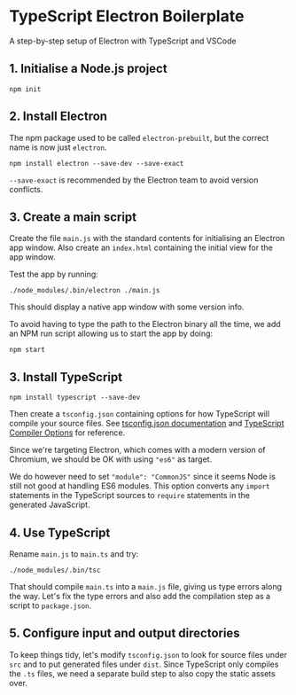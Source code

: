 # TypeScript Electron Boilerplate
A step-by-step setup of Electron with TypeScript and VSCode

## 1. Initialise a Node.js project

`npm init`

## 2. Install Electron

The npm package used to be called `electron-prebuilt`, but the correct name is now just `electron`.

`npm install electron --save-dev --save-exact`

`--save-exact` is recommended by the Electron team to avoid version conflicts.

## 3. Create a main script

Create the file `main.js` with the standard contents for initialising an Electron app window. Also create an `index.html` containing the initial view for the app window.

Test the app by running:

`./node_modules/.bin/electron ./main.js`

This should display a native app window with some version info.

To avoid having to type the path to the Electron binary all the time, we add an NPM run script allowing us to start the app by doing:

`npm start`

## 3. Install TypeScript

`npm install typescript --save-dev`

Then create a `tsconfig.json` containing options for how TypeScript will compile your source files. See [tsconfig.json documentation](https://www.typescriptlang.org/docs/handbook/tsconfig-json.html) and [TypeScript Compiler Options](https://www.typescriptlang.org/docs/handbook/compiler-options.html) for reference.

Since we're targeting Electron, which comes with a modern version of Chromium, we should be OK with using `"es6"` as target.

We do however need to set `"module": "CommonJS"` since it seems Node is still not good at handling ES6 modules. This option converts any `import` statements in the TypeScript sources to `require` statements in the generated JavaScript.

## 4. Use TypeScript

Rename `main.js` to `main.ts` and try:

`./node_modules/.bin/tsc`

That should compile `main.ts` into a `main.js` file, giving us type errors along the way. Let's fix the type errors and also add the compilation step as a script to `package.json`.

## 5. Configure input and output directories

To keep things tidy, let's modify `tsconfig.json` to look for source files under `src` and to put generated files under `dist`. Since TypeScript only compiles the `.ts` files, we need a separate build step to also copy the static assets over.
